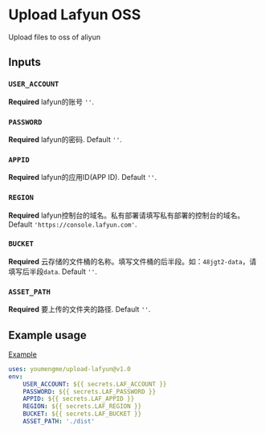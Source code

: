 # Upload Lafyun OSS

Upload files to oss of aliyun

## Inputs

### `USER_ACCOUNT`

**Required** lafyun的账号 `''`.

### `PASSWORD`

**Required** lafyun的密码. Default `''`.

### `APPID`

**Required** lafyun的应用ID(APP ID). Default `''`.

### `REGION`

**Required** lafyun控制台的域名。私有部署请填写私有部署的控制台的域名。 Default `'https://console.lafyun.com'`.

### `BUCKET`

**Required** 云存储的文件桶的名称。填写文件桶的后半段。如：`48jgt2-data`，请填写后半段`data`. Default `''`.

### `ASSET_PATH`

**Required** 要上传的文件夹的路径. Default `''`.


## Example usage

[Example](https://github.com/youmengme/upload-lafyun-example)

```yaml
uses: youmengme/upload-lafyun@v1.0
env:
    USER_ACCOUNT: ${{ secrets.LAF_ACCOUNT }}
    PASSWORD: ${{ secrets.LAF_PASSWORD }}
    APPID: ${{ secrets.LAF_APPID }}
    REGION: ${{ secrets.LAF_REGION }}
    BUCKET: ${{ secrets.LAF_BUCKET }}
    ASSET_PATH: './dist'
```